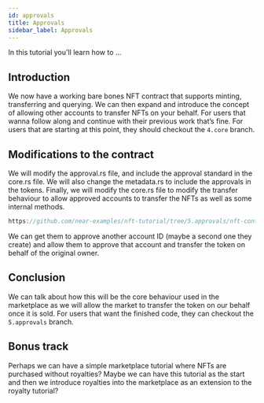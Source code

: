 ```yaml
---
id: approvals
title: Approvals
sidebar_label: Approvals
---
```


In this tutorial you'll learn how to ...

## Introduction

We now have a working bare bones NFT contract that supports minting, transferring and querying. We can then expand and introduce the concept of allowing other accounts to transfer NFTs on your behalf. For users that wanna follow along and continue with their previous work that’s fine. For users that are starting at this point, they should checkout the `4.core` branch. 

## Modifications to the contract

We will modify the approval.rs file, and include the approval standard in the core.rs file. We will also change the metadata.rs to include the approvals in the tokens. Finally, we will modify the core.rs file to modify the transfer behaviour to allow approved accounts to transfer the NFTs as well as some internal methods. 

```rust reference
https://github.com/near-examples/nft-tutorial/tree/5.approvals/nft-contract/src/lib.rs#L1-L3
```

We can get them to approve another account ID (maybe a second one they create) and allow them to approve that account and transfer the token on behalf of the original owner. 

## Conclusion

We can talk about how this will be the core behaviour used in the marketplace as we will allow the market to transfer the token on our behalf once it is sold. For users that want the finished code, they can checkout the `5.approvals` branch. 

## Bonus track

Perhaps we can have a simple marketplace tutorial where NFTs are purchased without royalties? Maybe we can have this tutorial as the start and then we introduce royalties into the marketplace as an extension to the royalty tutorial?

